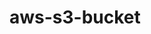 # aws-s3-bucket

<!-- BEGINNING OF PRE-COMMIT-TERRAFORM DOCS HOOK -->
<!-- markdownlint-disable -->
<!-- This comment will become the header of README.md.
     Include any important information here.
     Note that the `variables`, `outputs`, and provider
     requirements will be autogenerated... There is no
     need to include them here ==!>
# terraform-my-module

## Example

```hcl
/**
  * Examples should illustrate typical use cases.
  * For multiple examples each should have its own directory.
  *
  * > Running module examples uses a local state file.
  * > If you delete the .terraform directory the resources
  * > will be orphaned.
*/

variable "bucket" { default = null }
variable "bucket_prefix" { default = null }
variable "force_destroy" { default = false }
variable "object_lock_enabled" { default = false }
variable "tags" { default = null }
variable "block_public_acls" { default = true }
variable "block_public_policy" { default = true }
variable "ignore_public_acls" { default = true }
variable "restrict_public_buckets" { default = true }
variable "versioning_enabled" { default = true }
variable "expected_bucket_owner" { default = null }
variable "logging_enabled" { default = false }
variable "logging_target_bucket" { default = null }
variable "logging_target_prefix" { default = null }
variable "logging_target_grant" { default = null }
variable "enable_server_side_encryption" { default = true }
variable "kms_master_key_id" { default = null }
variable "enable_replication" { default = false }
variable "replication_role" { default = null }
variable "replication_target_bucket" { default = null }



module "this" {
  source                        = "../../"
  bucket                        = var.bucket
  bucket_prefix                 = var.bucket_prefix
  force_destroy                 = var.force_destroy
  object_lock_enabled           = var.object_lock_enabled
  tags                          = var.tags
  block_public_acls             = var.block_public_acls
  block_public_policy           = var.block_public_policy
  ignore_public_acls            = var.ignore_public_acls
  versioning_enabled            = var.versioning_enabled
  logging_enabled               = var.logging_enabled
  logging_target_bucket         = var.logging_target_bucket
  logging_target_prefix         = var.logging_target_prefix
  logging_target_grant          = var.logging_target_grant
  expected_bucket_owner         = var.expected_bucket_owner
  restrict_public_buckets       = var.restrict_public_buckets
  enable_server_side_encryption = var.enable_server_side_encryption
  kms_master_key_id             = var.kms_master_key_id
  enable_replication            = var.enable_replication
  replication_role              = var.replication_role
  replication_target_bucket     = var.replication_target_bucket
}

output "result" {
  description = <<-EOT
    The result of the module.
  EOT
  value       = module.this.result
}
```

## Modules

No modules.

## Providers

| Name | Version |
|------|---------|
| <a name="provider_aws"></a> [aws](#provider\_aws) | ~>4 |

## Requirements

| Name | Version |
|------|---------|
| <a name="requirement_terraform"></a> [terraform](#requirement\_terraform) | >= 1.2.0 |
| <a name="requirement_aws"></a> [aws](#requirement\_aws) | ~>4 |

## Resources

| Name | Type |
|------|------|
| [aws_s3_bucket.this](https://registry.terraform.io/providers/hashicorp/aws/latest/docs/resources/s3_bucket) | resource |
| [aws_s3_bucket_logging.this](https://registry.terraform.io/providers/hashicorp/aws/latest/docs/resources/s3_bucket_logging) | resource |
| [aws_s3_bucket_public_access_block.this](https://registry.terraform.io/providers/hashicorp/aws/latest/docs/resources/s3_bucket_public_access_block) | resource |
| [aws_s3_bucket_replication_configuration.this](https://registry.terraform.io/providers/hashicorp/aws/latest/docs/resources/s3_bucket_replication_configuration) | resource |
| [aws_s3_bucket_server_side_encryption_configuration.this](https://registry.terraform.io/providers/hashicorp/aws/latest/docs/resources/s3_bucket_server_side_encryption_configuration) | resource |
| [aws_s3_bucket_versioning.this](https://registry.terraform.io/providers/hashicorp/aws/latest/docs/resources/s3_bucket_versioning) | resource |

## Inputs

| Name | Description | Type | Default | Required |
|------|-------------|------|---------|:--------:|
| <a name="input_block_public_acls"></a> [block\_public\_acls](#input\_block\_public\_acls) | Block public access to the bucket | `bool` | `true` | no |
| <a name="input_block_public_policy"></a> [block\_public\_policy](#input\_block\_public\_policy) | Block public policy access to the bucket | `bool` | `true` | no |
| <a name="input_bucket"></a> [bucket](#input\_bucket) | The name of the S3 bucket to create | `string` | `null` | no |
| <a name="input_bucket_prefix"></a> [bucket\_prefix](#input\_bucket\_prefix) | The prefix to use for the S3 bucket name | `string` | `null` | no |
| <a name="input_enable_replication"></a> [enable\_replication](#input\_enable\_replication) | Enable replication for the bucket | `bool` | `true` | no |
| <a name="input_enable_server_side_encryption"></a> [enable\_server\_side\_encryption](#input\_enable\_server\_side\_encryption) | Enable server side encryption for the bucket | `bool` | `true` | no |
| <a name="input_expected_bucket_owner"></a> [expected\_bucket\_owner](#input\_expected\_bucket\_owner) | The expected owner of the bucket | `string` | `null` | no |
| <a name="input_force_destroy"></a> [force\_destroy](#input\_force\_destroy) | Force destroy the bucket if it exists | `bool` | `false` | no |
| <a name="input_ignore_public_acls"></a> [ignore\_public\_acls](#input\_ignore\_public\_acls) | Ignore public acls for the bucket | `bool` | `true` | no |
| <a name="input_kms_master_key_id"></a> [kms\_master\_key\_id](#input\_kms\_master\_key\_id) | The KMS key id to use for encryption | `string` | `null` | no |
| <a name="input_logging_enabled"></a> [logging\_enabled](#input\_logging\_enabled) | Enable logging for the bucket | `bool` | `true` | no |
| <a name="input_logging_target_bucket"></a> [logging\_target\_bucket](#input\_logging\_target\_bucket) | The target bucket for the logging configuration | `string` | `null` | no |
| <a name="input_logging_target_grant"></a> [logging\_target\_grant](#input\_logging\_target\_grant) | The target grant for the logging configuration | <pre>list(object({<br>    grantee = optional(object({<br>      type          = string<br>      id            = optional(string)<br>      uri           = optional(string)<br>      email_address = optional(string)<br>    }))<br>    permission = optional(string)<br>  }))</pre> | `null` | no |
| <a name="input_logging_target_prefix"></a> [logging\_target\_prefix](#input\_logging\_target\_prefix) | The target prefix for the logging configuration | `string` | `null` | no |
| <a name="input_object_lock_enabled"></a> [object\_lock\_enabled](#input\_object\_lock\_enabled) | Enable object lock for the bucket | `bool` | `false` | no |
| <a name="input_replication_role"></a> [replication\_role](#input\_replication\_role) | The role ARN to use for replication | `string` | `null` | no |
| <a name="input_replication_target_bucket"></a> [replication\_target\_bucket](#input\_replication\_target\_bucket) | The target bucket to use for replication | `string` | `null` | no |
| <a name="input_replication_token"></a> [replication\_token](#input\_replication\_token) | The token to use for replication | `string` | `null` | no |
| <a name="input_restrict_public_buckets"></a> [restrict\_public\_buckets](#input\_restrict\_public\_buckets) | Restrict public access to the bucket | `bool` | `true` | no |
| <a name="input_tags"></a> [tags](#input\_tags) | Tags to apply to the bucket | `map(any)` | `null` | no |
| <a name="input_versioning_enabled"></a> [versioning\_enabled](#input\_versioning\_enabled) | Enable versioning for the bucket | `bool` | `true` | no |

## Outputs

| Name | Description |
|------|-------------|
| <a name="output_result"></a> [result](#output\_result) | The result of the module. |


<!-- END OF PRE-COMMIT-TERRAFORM DOCS HOOK -->
